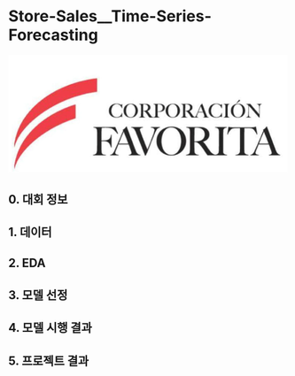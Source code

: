 # Store-Sales__Time-Series-Forecasting
<p align="center">
    <img src="images/corporation.png">
</p>

## 0. 대회 정보

## 1. 데이터

## 2. EDA

## 3. 모델 선정

## 4. 모델 시행 결과

## 5. 프로젝트 결과
